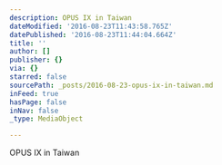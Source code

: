 ```yaml
---
description: OPUS IX in Taiwan
dateModified: '2016-08-23T11:43:58.765Z'
datePublished: '2016-08-23T11:44:04.664Z'
title: ''
author: []
publisher: {}
via: {}
starred: false
sourcePath: _posts/2016-08-23-opus-ix-in-taiwan.md
inFeed: true
hasPage: false
inNav: false
_type: MediaObject

---
```

OPUS IX in Taiwan